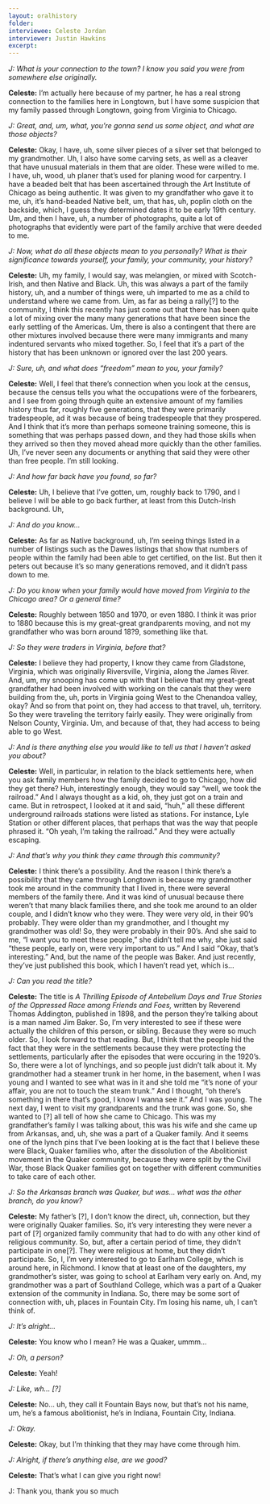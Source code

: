 ```yaml
---
layout: oralhistory
folder:
interviewee: Celeste Jordan
interviewer: Justin Hawkins
excerpt: 
---
```


*J: What is your connection to the town? I know you said you were from somewhere else originally.*

**Celeste:** I’m actually here because of my partner, he has a real strong connection to the families here in Longtown, but I have some suspicion that my family passed through Longtown, going from Virginia to Chicago. 

*J: Great, and, um, what, you’re gonna send us some object, and what are those objects?*

**Celeste:** Okay, I have, uh, some silver pieces of a silver set that belonged to my grandmother. Uh, I also have some carving sets, as well as a cleaver that have unusual materials in them that are older. These were willed to me. I have, uh, wood, uh planer that’s used for planing wood for carpentry. I have a beaded belt that has been ascertained through the Art Institute of Chicago as being authentic. It was given to my grandfather who gave it to me, uh, it’s hand-beaded Native belt, um, that has, uh, poplin cloth on the backside, which, I guess they determined dates it to be early 19th century. Um, and then I have, uh, a number of photographs, quite a lot of photographs that evidently were part of the family archive that were deeded to me. 

*J: Now, what do all these objects mean to you personally? What is their significance towards yourself, your family, your community, your history?*

**Celeste:** Uh, my family, I would say, was melangien, or mixed with Scotch-Irish, and then Native and Black. Uh, this was always a part of the family history, uh, and a number of things were, uh imparted to me as a child to understand where we came from. Um, as far as being a rally[?] to the community, I think this recently has just come out that there has been quite a lot of mixing over the many many generations that have been since the early settling of the Americas. Um, there is also a contingent that there are other mixtures involved because there were many immigrants and many indentured servants who mixed together. So, I feel that it’s a part of the history that has been unknown or ignored over the last 200 years. 

*J: Sure, uh, and what does “freedom” mean to you, your family?*

**Celeste:** Well, I feel that there’s connection when you look at the census, because the census tells you what the occupations were of the forbearers, and I see from going through quite an extensive amount of my families history thus far, roughly five generations, that they were primarily tradespeople, ad it was because of being tradespeople that they prospered. And I think that it’s more than perhaps someone training someone, this is something that was perhaps passed down, and they had those skills when they arrived so then they moved ahead more quickly than the other families. Uh, I’ve never seen any documents or anything that said they were other than free people. I’m still looking. 

*J: And how far back have you found, so far?*

**Celeste:** Uh, I believe that I’ve gotten, um, roughly back to 1790, and I believe I will be able to go back further, at least from this Dutch-Irish background. Uh, 

*J: And do you know…*

**Celeste:** As far as Native background, uh, I’m seeing things listed in a number of listings such as the Dawes listings that show that numbers of people within the family had been able to get certified, on the list. But then it peters out because it’s so many generations removed, and it didn’t pass down to me. 

*J: Do you know when your family would have moved from Virginia to the Chicago area? Or a general time?*

**Celeste:** Roughly between 1850 and 1970, or even 1880. I think it was prior to 1880 because this is my great-great grandparents moving, and not my grandfather who was born around 18?9, something like that. 

*J: So they were traders in Virginia, before that?*

**Celeste:** I believe they had property, I know they came from Gladstone, Virginia, which was originally Riversville, Virginia, along the James River. And, um, my snooping has come up with that I believe that my great-great grandfather had been involved with working on the canals that they were building from the, uh, ports in Virginia going West to the Chenandoa valley, okay? And so from that point on, they had access to that travel, uh, territory. So they were traveling the territory fairly easily. They were originally from Nelson County, Virginia. Um, and because of that, they had access to being able to go West. 

*J: And is there anything else you would like to tell us that I haven’t asked you about?*

**Celeste:** Well, in particular, in relation to the black settlements here, when you ask family members how the family decided to go to Chicago, how did they get there? Huh, interestingly enough, they would say “well, we took the railroad.” And I always thought as a kid, oh, they just got on a train and came. But in retrospect, I looked at it and said, “huh,” all these different underground railroads stations were listed as stations. For instance, Lyle Station or other different places, that perhaps that was the way that people phrased it. “Oh yeah, I’m taking the railroad.” And they were actually escaping. 

*J: And that’s why you think they came through this community?*

**Celeste:** I think there’s a possibility. And the reason I think there’s a possibility that they came through Longtown is because my grandmother took me around in the community that I lived in, there were several members of the family there. And it was kind of unusual because there weren’t that many black families there, and she took me around to an older couple, and I didn’t know who they were. They were very old, in their 90’s probably. They were older than my grandmother, and I thought my grandmother was old! So, they were probably in their 90’s. And she said to me, “I want you to meet these people,” she didn’t tell me why, she just said “these people, early on, were very important to us.” And I said “Okay, that’s interesting.” And, but the name of the people was Baker. And just recently, they’ve just published this book, which I haven’t read yet, which is… 

*J: Can you read the title?*

**Celeste:** The title is *A Thrilling Episode of Antebellum Days and True Stories of the Oppressed Race among Friends and Foes,* written by Reverend Thomas Addington, published in 1898, and the person they’re talking about is a man named Jim Baker. So, I’m very interested to see if these were actually the children of this person, or sibling. Because they were so much older. So, I look forward to that reading. But, I think that the people hid the fact that they were in the settlements because they were protecting the settlements, particularly after the episodes that were occuring in the 1920’s. So, there were a lot of lynchings, and so people just didn’t talk about it. My grandmother had a steamer trunk in her home, in the basement, when I was young and I wanted to see what was in it and she told me “it’s none of your affair, you are not to touch the steam trunk.” And I thought, “oh there’s something in there that’s good, I know I wanna see it.” And I was young. The next day, I went to visit my grandparents and the trunk was gone. So, she wanted to [?] all tell of how she came to Chicago. This was my grandfather’s family I was talking about, this was his wife and she came up from Arkansas, and, uh, she was a part of a Quaker family. And it seems one of the lynch pins that I’ve been looking at is the fact that I believe these were Black, Quaker families who, after the dissolution of the Abolitionist movement in the Quaker community, because they were split by the Civil War, those Black Quaker families got on together with different communities to take care of each other. 

*J: So the Arkansas branch was Quaker, but was… what was the other branch, do you know?*

**Celeste:** My father’s [?], I don’t know the direct, uh, connection, but they were originally Quaker families. So, it’s very interesting they were never a part of [?] organized family community that had to do with any other kind of religious community. So, but, after a certain period of time, they didn’t participate in one[?]. They were religious at home, but they didn’t participate. So, I, I’m very interested to go to Earlham College, which is around here, in Richmond. I know that at least one of the daughters, my grandmother’s sister, was going to school at Earlham very early on. And, my grandmother was a part of Southland College, which was a part of a Quaker extension of the community in Indiana. So, there may be some sort of connection with, uh, places in Fountain City. I’m losing his name, uh, I can’t think of. 

*J: It’s alright…*

**Celeste:** You know who I mean? He was a Quaker, ummm... 

*J: Oh, a person?*

**Celeste:** Yeah! 

*J: Like, wh… [?]*

**Celeste:** No… uh, they call it Fountain Bays now, but that’s not his name, um, he’s a famous abolitionist, he’s in Indiana, Fountain City, Indiana. 

*J: Okay.*

**Celeste:** Okay, but I’m thinking that they may have come through him. 

*J: Alright, if there’s anything else, are we good?*

**Celeste:** That’s what I can give you right now! 

J: Thank you, thank you so much